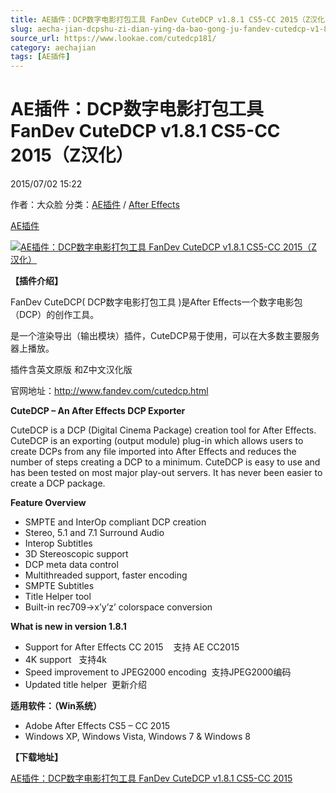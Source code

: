 ```yaml
---
title: AE插件：DCP数字电影打包工具 FanDev CuteDCP v1.8.1 CS5-CC 2015（Z汉化）
slug: aecha-jian-dcpshu-zi-dian-ying-da-bao-gong-ju-fandev-cutedcp-v1-8-1-cs5-cc-2015-zyi-hua
source_url: https://www.lookae.com/cutedcp181/
category: aechajian
tags: [AE插件]
---
```

# AE插件：DCP数字电影打包工具 FanDev CuteDCP v1.8.1 CS5-CC 2015（Z汉化）

2015/07/02 15:22

作者：大众脸
分类：[AE插件](https://www.lookae.com/after-effects/aechajian/) / [After Effects](https://www.lookae.com/after-effects/)

[AE插件](https://www.lookae.com/tag/ae%e6%8f%92%e4%bb%b6/)

[![AE插件：DCP数字电影打包工具 FanDev CuteDCP v1.8.1 CS5-CC 2015（Z汉化）](https://www.lookae.com/wp-content/uploads/2015/07/CuteDCP.jpg "AE插件：DCP数字电影打包工具 FanDev CuteDCP v1.8.1 CS5-CC 2015（Z汉化）-LookAE.com")](https://www.lookae.com/wp-content/uploads/2015/07/CuteDCP.jpg)

**【插件介绍】**

FanDev CuteDCP( DCP数字电影打包工具 )是After Effects一个数字电影包（DCP）的创作工具。

是一个渲染导出（输出模块）插件，CuteDCP易于使用，可以在大多数主要服务器上播放。

插件含英文原版 和Z中文汉化版

官网地址：http://www.fandev.com/cutedcp.html

**CuteDCP – An After Effects DCP Exporter**

CuteDCP is a DCP (Digital Cinema Package) creation tool for After Effects. CuteDCP is an exporting (output module) plug-in which allows users to create DCPs from any file imported into After Effects and reduces the number of steps creating a DCP to a minimum. CuteDCP is easy to use and has been tested on most major play-out servers. It has never been easier to create a DCP package.

**Feature Overview**

* SMPTE and InterOp compliant DCP creation
* Stereo, 5.1 and 7.1 Surround Audio
* Interop Subtitles
* 3D Stereoscopic support
* DCP meta data control
* Multithreaded support, faster encoding
* SMPTE Subtitles
* Title Helper tool
* Built-in rec709->x’y’z’ colorspace conversion

**What is new in version 1.8.1**

* Support for After Effects CC 2015    支持 AE CC2015
* 4K support   支持4k
* Speed improvement to JPEG2000 encoding  支持JPEG2000编码
* Updated title helper  更新介绍

**适用软件：（Win系统）**

* Adobe After Effects CS5 – CC 2015
* Windows XP, Windows Vista, Windows 7 & Windows 8

**【下载地址】**

[AE插件：DCP数字电影打包工具 FanDev CuteDCP v1.8.1 CS5-CC 2015](https://www.400gb.com/file/103506998)
